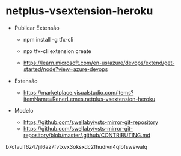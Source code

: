 # netplus-vsextension-heroku

* Publicar Extensão

    - npm install -g tfx-cli
    - npx tfx-cli extension create

    - https://learn.microsoft.com/en-us/azure/devops/extend/get-started/node?view=azure-devops

* Extensão

    - https://marketplace.visualstudio.com/items?itemName=RenerLemes.netplus-vsextension-heroku

* Modelo

    - https://github.com/swellaby/vsts-mirror-git-repository
    - https://github.com/swellaby/vsts-mirror-git-repository/blob/master/.github/CONTRIBUTING.md

b7ctvulf6z47jil6az7fvtxvx3oksxdc2fhudivn4qlbfswswalq